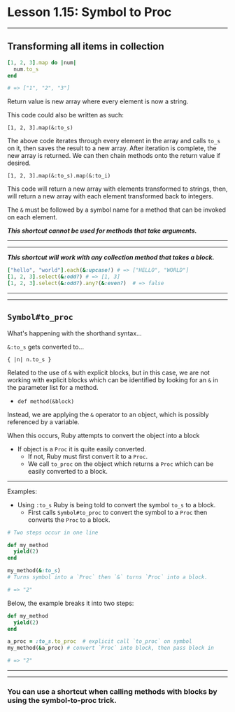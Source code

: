 # Lesson 1.15: Symbol to Proc
---

## Transforming all items in collection
```ruby 
[1, 2, 3].map do |num|
  num.to_s 
end 

# => ["1", "2", "3"]
```
Return value is new array where every element is now a string.

This code could also be written as such: 

`[1, 2, 3].map(&:to_s)` 

The above code iterates through every element in the array and calls `to_s` on it, then saves the result to a new array. After iteration is complete, the new array is returned. We can then chain methods onto the return value if desired.

`[1, 2, 3].map(&:to_s).map(&:to_i)`

This code will return a new array with elements transformed to strings, then, will return a new array with each element transformed back to integers. 

The `&` must be followed by a symbol name for a method that can be invoked on each element. 

***This shortcut cannot be used for methods that take arguments.***

---
---

***This shortcut will work with any collection method that takes a block.***

```ruby 
["hello", "world"].each(&:upcase!) # => ["HELLO", "WORLD"]
[1, 2, 3].select(&:odd?) # => [1, 3]
[1, 2, 3].select(&:odd?).any?(&:even?)  # => false
```

---
---

## `Symbol#to_proc`
What's happening with the shorthand syntax...

`&:to_s` gets converted to...

`{ |n| n.to_s }`

Related to the use of `&` with explicit blocks, but in this case, we are not working with explicit blocks which can be identified by looking for an `&` in the parameter list for a method. 
  - `def method(&block)` 

Instead, we are applying the `&` operator to an object, which is possibly referenced by a variable. 

When this occurs, Ruby attempts to convert the object into a block
  - If object is a `Proc` it is quite easily converted. 
    - If not, Ruby must first convert it to a `Proc`. 
    - We call `to_proc` on the object which returns a `Proc` which can be easily converted to a block. 
---

Examples: 
- Using `:to_s` Ruby is being told to convert the symbol `to_s` to a block. 
  - First calls `Symbol#to_proc` to convert the symbol to a `Proc` then converts the `Proc` to a block. 

```ruby 
# Two steps occur in one line 

def my_method
  yield(2)
end 

my_method(&:to_s) 
# Turns symbol into a `Proc` then `&` turns `Proc` into a block.

# => "2"
```

Below, the example breaks it into two steps:
```ruby 
def my_method
  yield(2)
end 

a_proc = :to_s.to_proc  # explicit call `to_proc` on symbol
my_method(&a_proc) # convert `Proc` into block, then pass block in

# => "2"
```

---
---
### You can use a shortcut when calling methods with blocks by using the symbol-to-proc trick. 